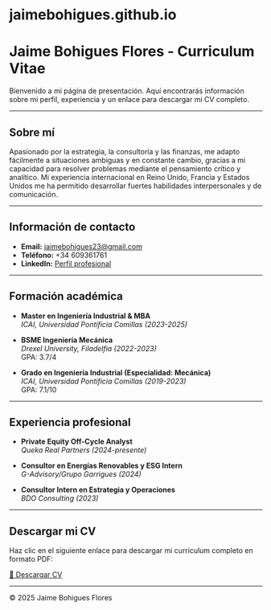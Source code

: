 # jaimebohigues.github.io
# Jaime Bohigues Flores - Curriculum Vitae

Bienvenido a mi página de presentación. Aquí encontrarás información sobre mi perfil, experiencia y un enlace para descargar mi CV completo.

---

## Sobre mí

Apasionado por la estrategia, la consultoría y las finanzas, me adapto fácilmente a situaciones ambiguas y en constante cambio, gracias a mi capacidad para resolver problemas mediante el pensamiento crítico y analítico. Mi experiencia internacional en Reino Unido, Francia y Estados Unidos me ha permitido desarrollar fuertes habilidades interpersonales y de comunicación.

---

## Información de contacto

- **Email:** [jaimebohigues23@gmail.com](mailto:jaimebohigues23@gmail.com)
- **Teléfono:** +34 609361761
- **LinkedIn:** [Perfil profesional](https://www.linkedin.com/in/jaime-bohigues-flores-654814238)

---

## Formación académica

- **Master en Ingeniería Industrial & MBA**  
  _ICAI, Universidad Pontificia Comillas (2023-2025)_  

- **BSME Ingeniería Mecánica**  
  _Drexel University, Filadelfia (2022-2023)_  
  GPA: 3.7/4

- **Grado en Ingeniería Industrial (Especialidad: Mecánica)**  
  _ICAI, Universidad Pontificia Comillas (2019-2023)_  
  GPA: 7.1/10  

---

## Experiencia profesional

- **Private Equity Off-Cycle Analyst**  
  _Queka Real Partners (2024-presente)_  

- **Consultor en Energías Renovables y ESG Intern**  
  _G-Advisory/Grupo Garrigues (2024)_  

- **Consultor Intern en Estrategia y Operaciones**  
  _BDO Consulting (2023)_  

---

## Descargar mi CV

Haz clic en el siguiente enlace para descargar mi currículum completo en formato PDF:

[📄 Descargar CV](09012025%20CV%20Jaime%20Bohigues%20Flores%20(English).pdf)

---

© 2025 Jaime Bohigues Flores
